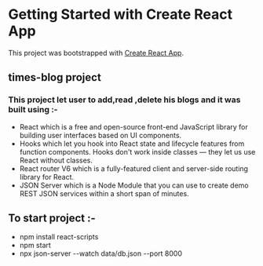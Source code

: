 # Getting Started with Create React App

This project was bootstrapped with [Create React App](https://github.com/facebook/create-react-app).

## times-blog project

### This project let user to add,read ,delete his blogs and it was built using :-

- React which is a free and open-source front-end JavaScript library for building user interfaces based on UI components.
- Hooks which let you hook into React state and lifecycle features from function components. Hooks don't work inside classes — they let us use React without classes.
- React router V6 which is a fully-featured client and server-side routing library for React.
- JSON Server which is a Node Module that you can use to create demo REST JSON services within a short span of minutes.

## To start project :-

 - npm install react-scripts
 - npm start
 - npx json-server --watch data/db.json --port 8000
